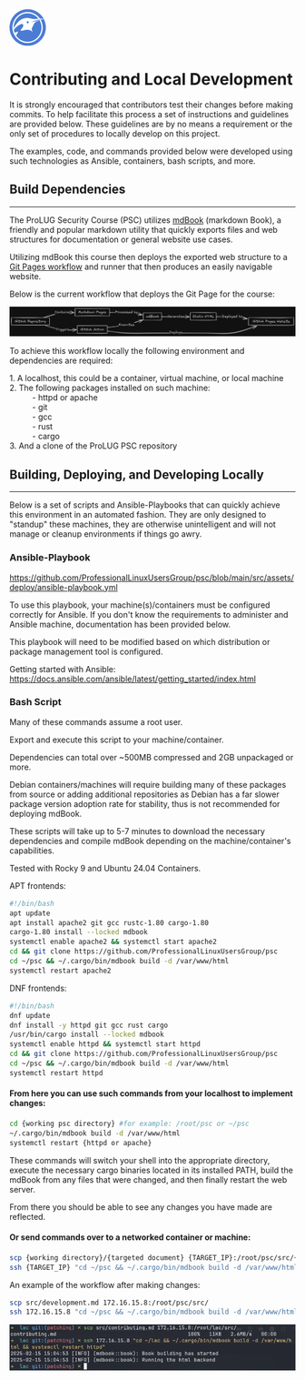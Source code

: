 <div class="flex-container">
        <img src="https://github.com/ProfessionalLinuxUsersGroup/img/blob/main/Assets/Logos/ProLUG_Round_Transparent_LOGO.png?raw=true" width="64" height="64"></img>
    <p>
        <h1>Contributing and Local Development</h1>
    </p>
</div>

It is strongly encouraged that contributors test their changes before making
commits. To help facilitate this process a set of instructions and guidelines
are provided below. These guidelines are by no means a requirement or the only
set of procedures to locally develop on this project.

The examples, code, and commands provided below were developed using such
technologies as Ansible, containers, bash scripts, and more.

## Build Dependencies

---

The ProLUG Security Course (PSC) utilizes [mdBook](https://github.com/rust-lang/mdBook)
(markdown Book), a friendly and popular markdown utility that quickly exports
files and web structures for documentation or general website use cases.

Utilizing mdBook this course then deploys the exported web structure to a
[Git Pages workflow](https://docs.github.com/en/pages/getting-started-with-github-pages/using-custom-workflows-with-github-pages) and runner that then produces an easily navigable website.

Below is the current workflow that deploys the Git Page for the course:

<img src="./assets/images/flow.png"></img>

To achieve this workflow locally the following environment and dependencies are
required:

<dl>
    <dt>1. A localhost, this could be a container, virtual machine, or local machine</dt>
    <dt>2. The following packages installed on such machine:</dt>
    <dd>- httpd or apache</dd>
    <dd>- git</dd>
    <dd>- gcc</dd>
    <dd>- rust</dd>
    <dd>- cargo</dd>
    <dt>3. And a clone of the ProLUG PSC repository</dt>
</dl>

## Building, Deploying, and Developing Locally

---

Below is a set of scripts and Ansible-Playbooks that can quickly achieve this
environment in an automated fashion. They are only designed to "standup" these
machines, they are otherwise unintelligent and will not manage or cleanup
environments if things go awry.

### Ansible-Playbook

<https://github.com/ProfessionalLinuxUsersGroup/psc/blob/main/src/assets/deploy/ansible-playbook.yml>

To use this playbook, your machine(s)/containers must be configured correctly for Ansible.
If you don't know the requirements to administer and Ansible machine, documentation
has been provided below.

<div class = warning>
This playbook will need to be modified based on which distribution or package management
tool is configured.
</div>

Getting started with Ansible:  
<https://docs.ansible.com/ansible/latest/getting_started/index.html>

### Bash Script

Many of these commands assume a root user.

Export and execute this script to your machine/container.

<div class=warning>

Dependencies can total over ~500MB compressed and 2GB unpackaged or more.

Debian containers/machines will require building many of these packages from
source or adding additional repositories as Debian has a far slower package
version adoption rate for stability, thus is not recommended for deploying mdBook.

</div>

These scripts will take up to 5-7 minutes to download the necessary dependencies
and compile mdBook depending on the machine/container's capabilities.

Tested with Rocky 9 and Ubuntu 24.04 Containers.

APT frontends:

```bash
#!/bin/bash
apt update
apt install apache2 git gcc rustc-1.80 cargo-1.80
cargo-1.80 install --locked mdbook
systemctl enable apache2 && systemctl start apache2
cd && git clone https://github.com/ProfessionalLinuxUsersGroup/psc
cd ~/psc && ~/.cargo/bin/mdbook build -d /var/www/html
systemctl restart apache2
```

DNF frontends:

```bash
#!/bin/bash
dnf update
dnf install -y httpd git gcc rust cargo
/usr/bin/cargo install --locked mdbook
systemctl enable httpd && systemctl start httpd
cd && git clone https://github.com/ProfessionalLinuxUsersGroup/psc
cd ~/psc && ~/.cargo/bin/mdbook build -d /var/www/html
systemctl restart httpd
```

#### From here you can use such commands from your localhost to implement changes:

```bash
cd {working psc directory} #for example: /root/psc or ~/psc
~/.cargo/bin/mdbook build -d /var/www/html
systemctl restart {httpd or apache}
```

These commands will switch your shell into the appropriate directory, execute
the necessary cargo binaries located in its installed PATH, build the mdBook
from any files that were changed, and then finally restart the web server.

From there you should be able to see any changes you have made are reflected.

#### Or send commands over to a networked container or machine:

```bash
scp {working directory}/{targeted document} {TARGET_IP}:/root/psc/src/{targeted document}
ssh {TARGET_IP} "cd ~/psc && ~/.cargo/bin/mdbook build -d /var/www/html && systemctl restart httpd"
```

An example of the workflow after making changes:

```bash
scp src/development.md 172.16.15.8:/root/psc/src/
ssh 172.16.15.8 "cd ~/psc && ~/.cargo/bin/mdbook build -d /var/www/html && systemctl restart httpd"
```

<img src="./assets/images/workflow.png"></img>
